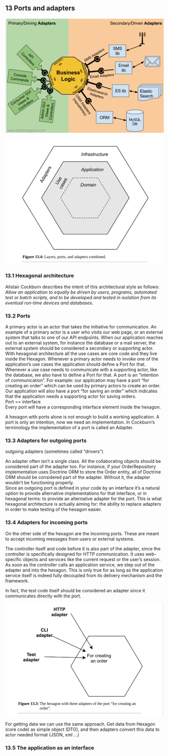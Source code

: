 ## 13 Ports and adapters

![](./../img/ports_adapters.png)

![](./../img/layers_ports_and_adapters_combined.png)

### 13.1 Hexagonal architecture

Alistair Cockburn describes the intent of this architectural style as follows:  
_Allow an application to equally be driven by users, programs,
automated test or batch scripts, and to be developed and tested in
isolation from its eventual run-time devices and databases._

### 13.2 Ports

A primary actor is an actor that takes the
initiative for communication. An example of a primary actor is a user who
visits our web page, or an external system that talks to one of our API
endpoints. When our application reaches out to an external system, for
instance the database or a mail server, the external system should be
considered a secondary or supporting actor.  
With hexagonal architecture all the use cases are core code and they live
inside the Hexagon. Whenever a primary actor needs to invoke one of the
application’s use cases the application should define a Port for that.
Whenever a use case needs to communicate with a supporting actor, like the
database, we also have to define a Port for that. A port is an “intention of
communication”. For example: our application may have a port “for creating
an order” which can be used by primary actors to create an order. Our
application will also have a port “for saving an order” which indicates that
the application needs a supporting actor for saving orders.  
Port == interface  
Every port will have a corresponding interface element inside the hexagon.

A hexagon with ports alone is not enough to build a working application. A
port is only an intention, now we need an implementation. In Cockburn’s
terminology the implementation of a port is called an Adapter.

### 13.3 Adapters for outgoing ports

outgoing adapters (sometimes called “drivers”)

An adapter often isn’t a single class. All the collaborating objects should be
considered part of the adapter too. For instance, if your OrderRepository
implementation uses Doctrine ORM to store the Order entity, all of
Doctrine ORM should be considered part of the adapter. Without it, the
adapter wouldn’t be functioning properly.  
Since an outgoing port is defined in your code by an interface it’s a
natural option to provide alternative implementations for that interface, or in
hexagonal terms: to provide an alternative adapter for the port. This is what
hexagonal architecture is actually aiming for: the ability to replace adapters
in order to make testing of the hexagon easier.

### 13.4 Adapters for incoming ports

On the other side of the hexagon are the incoming ports. These are meant to
accept incoming messages from users or external systems.

The controller itself and code before it is also part of the adapter, since the controller is specifically designed for
HTTP communication. It uses web-specific objects and services like the current request or the user’s session.
As soon as the controller calls an
application service, we step out of the adapter and into the hexagon.
This is only true for as long as the application service itself is indeed fully
decoupled from its delivery mechanism and the framework.

In fact, the test code itself should be considered an adapter since it
communicates directly with the port.

![](./../img/hexagon_with_three_adapters.png)

For getting data we can use the same approach.
Get data from Hexagon (core code) as simple object (DTO), and then adapters convert this data to actor needed format (JSON, xml ...)

### 13.5 The application as an interface

